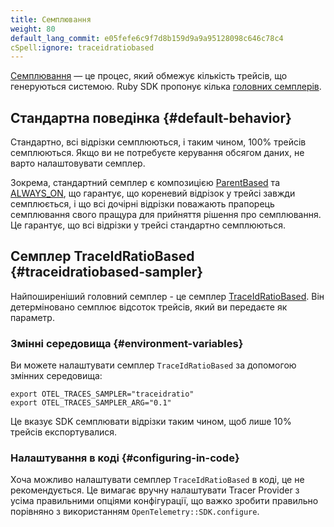 ```yaml
---
title: Семплювання
weight: 80
default_lang_commit: e05fefe6c9f7d8b159d9a9a95128098c646c78c4
cSpell:ignore: traceidratiobased
---
```


[Семплювання](/docs/concepts/sampling/) — це процес, який обмежує кількість трейсів, що генеруються системою. Ruby SDK пропонує кілька [головних семплерів](/docs/concepts/sampling#head-sampling).

## Стандартна поведінка {#default-behavior}

Стандартно, всі відрізки семплюються, і таким чином, 100% трейсів семплюються. Якщо ви не потребуєте керування обсягом даних, не варто налаштовувати семплер.

Зокрема, стандартний семплер є композицією [ParentBased][] та [ALWAYS_ON][], що гарантує, що кореневий відрізок у трейсі завжди семплюється, і що всі дочірні відрізки поважають прапорець семплювання свого пращура для прийняття рішення про семплювання. Це гарантує, що всі відрізки у трейсі стандартно семплюються.

[ParentBased]: https://www.rubydoc.info/gems/opentelemetry-sdk/OpenTelemetry/SDK/Trace/Samplers/ParentBased
[ALWAYS_ON]: https://www.rubydoc.info/gems/opentelemetry-sdk/OpenTelemetry/SDK/Trace/Samplers

## Семплер TraceIdRatioBased {#traceidratiobased-sampler}

Найпоширеніший головний семплер - це семплер [TraceIdRatioBased][]. Він детерміновано семплює відсоток трейсів, який ви передаєте як параметр.

[TraceIdRatioBased]: https://www.rubydoc.info/gems/opentelemetry-sdk/OpenTelemetry/SDK/Trace/Samplers/TraceIdRatioBased

### Змінні середовища {#environment-variables}

Ви можете налаштувати семплер `TraceIdRatioBased` за допомогою змінних середовища:

```shell
export OTEL_TRACES_SAMPLER="traceidratio"
export OTEL_TRACES_SAMPLER_ARG="0.1"
```

Це вказує SDK семплювати відрізки таким чином, щоб лише 10% трейсів експортувалися.

### Налаштування в коді {#configuring-in-code}

Хоча можливо налаштувати семплер `TraceIdRatioBased` в коді, це не рекомендується. Це вимагає вручну налаштувати Tracer Provider з усіма правильними опціями конфігурації, що важко зробити правильно порівняно з використанням `OpenTelemetry::SDK.configure`.
